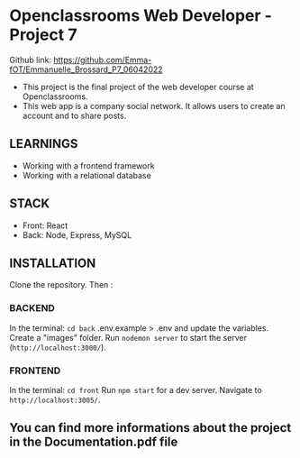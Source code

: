# Openclassrooms Web Developer - Project 7

Github link: https://github.com/Emma-fOT/Emmanuelle_Brossard_P7_06042022

- This project is the final project of the web developer course at Openclassrooms.
- This web app is a company social network. It allows users to create an account and to share posts.

## LEARNINGS

- Working with a frontend framework
- Working with a relational database

## STACK

- Front: React
- Back: Node, Express, MySQL

## INSTALLATION

Clone the repository.
Then :

### BACKEND

In the terminal: `cd back`
.env.example > .env and update the variables.
Create a "images" folder.
Run `nodemon server` to start the server (`http://localhost:3000/`).

### FRONTEND

In the terminal: `cd front`
Run `npm start` for a dev server. Navigate to `http://localhost:3005/`.

## You can find more informations about the project in the Documentation.pdf file
